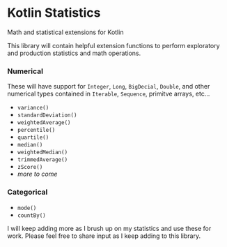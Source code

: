 # Kotlin Statistics
Math and statistical extensions for Kotlin

This library will contain helpful extension functions to perform exploratory and production statistics and math operations.

### Numerical 

These will have support for `Integer`, `Long`, `BigDecial`, `Double`, and other numerical types contained in `Iterable`, `Sequence`, primitve arrays, etc...

* `variance()`
* `standardDeviation()`
* `weightedAverage()`
* `percentile()`
* `quartile()`
* `median()`
* `weightedMedian()`
* `trimmedAverage()`
* `zScore()`
* _more to come_

### Categorical

* `mode()`
* `countBy()` 

I will keep adding more as I brush up on my statistics and use these for work. Please feel free to share input as I keep adding to this library. 
